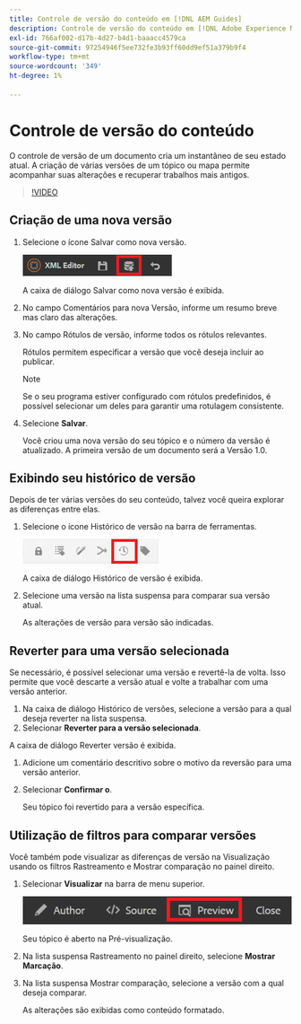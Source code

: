 ```yaml
---
title: Controle de versão do conteúdo em [!DNL AEM Guides]
description: Controle de versão do conteúdo em [!DNL Adobe Experience Manager Guides]
exl-id: 766af002-d17b-4d27-b4d1-baaacc4579ca
source-git-commit: 97254946f5ee732fe3b93ff60dd9ef51a379b9f4
workflow-type: tm+mt
source-wordcount: '349'
ht-degree: 1%

---
```


# Controle de versão do conteúdo

O controle de versão de um documento cria um instantâneo de seu estado atual. A criação de várias versões de um tópico ou mapa permite acompanhar suas alterações e recuperar trabalhos mais antigos.

>[!VIDEO](https://video.tv.adobe.com/v/336724?quality=12&learn=on)

## Criação de uma nova versão

1. Selecione o ícone Salvar como nova versão.

   ![Ícone Salvar como nova versão](images/common/save-as-new-version.png)

   A caixa de diálogo Salvar como nova versão é exibida.

1. No campo Comentários para nova Versão, informe um resumo breve mas claro das alterações.
1. No campo Rótulos de versão, informe todos os rótulos relevantes.

   Rótulos permitem especificar a versão que você deseja incluir ao publicar.

   >[!NOTE]
   >
   >Se o seu programa estiver configurado com rótulos predefinidos, é possível selecionar um deles para garantir uma rotulagem consistente.

1. Selecione **Salvar**.

   Você criou uma nova versão do seu tópico e o número da versão é atualizado. A primeira versão de um documento será a Versão 1.0.

## Exibindo seu histórico de versão

Depois de ter várias versões do seu conteúdo, talvez você queira explorar as diferenças entre elas.

1. Selecione o ícone Histórico de versão na barra de ferramentas.

   ![Ícone Histórico da versão](images/lesson-7/version-history.png)

   A caixa de diálogo Histórico de versão é exibida.

1. Selecione uma versão na lista suspensa para comparar sua versão atual.

   As alterações de versão para versão são indicadas.

## Reverter para uma versão selecionada

Se necessário, é possível selecionar uma versão e revertê-la de volta. Isso permite que você descarte a versão atual e volte a trabalhar com uma versão anterior.

1. Na caixa de diálogo Histórico de versões, selecione a versão para a qual deseja reverter na lista suspensa.
1. Selecionar **Reverter para a versão selecionada**.

A caixa de diálogo Reverter versão é exibida.

1. Adicione um comentário descritivo sobre o motivo da reversão para uma versão anterior.
1. Selecionar **Confirmar o**.

   Seu tópico foi revertido para a versão específica.

## Utilização de filtros para comparar versões

Você também pode visualizar as diferenças de versão na Visualização usando os filtros Rastreamento e Mostrar comparação no painel direito.

1. Selecionar **Visualizar** na barra de menu superior.

   ![Botão Visualizar](images/common/select-preview.png)

   Seu tópico é aberto na Pré-visualização.

1. Na lista suspensa Rastreamento no painel direito, selecione **Mostrar Marcação**.
1. Na lista suspensa Mostrar comparação, selecione a versão com a qual deseja comparar.

   As alterações são exibidas como conteúdo formatado.
